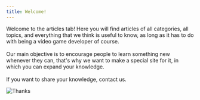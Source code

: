 ```yaml
---
title: Welcome!
---
```

Welcome to the articles tab! Here you will find articles of all categories, all topics, and everything that we think is useful to know, as long as it has to do with being a video game developer of course.<br><br>
Our main objective is to encourage people to learn something new whenever they can, that's why we want to make a special site for it, in which you can expand your knowledge.<br><br>
If you want to share your knowledge, contact us.

![Thanks](https://github.com/Rodevs-Helpers/Helpers-Documents/blob/editing/images/thanks.jpg?raw=true)
